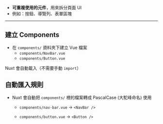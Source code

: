 - **可重複使用的元件**，用來拆分頁面 UI  
- 例如：按鈕、導覽列、表單區塊

---

## 建立 Components
- 在 `components/` 資料夾下建立 Vue 檔案
  - `components/NavBar.vue`
  - `components/Button.vue`

Nuxt 會自動載入（不需要手動 `import`）


## 自動匯入規則

- Nuxt 會自動把 `components/` 裡的檔案轉成 PascalCase (大駝峰命名) 使用
    
    - `components/nav-bar.vue` → `<NavBar />`
        
    - `components/button.vue` → `<Button />`